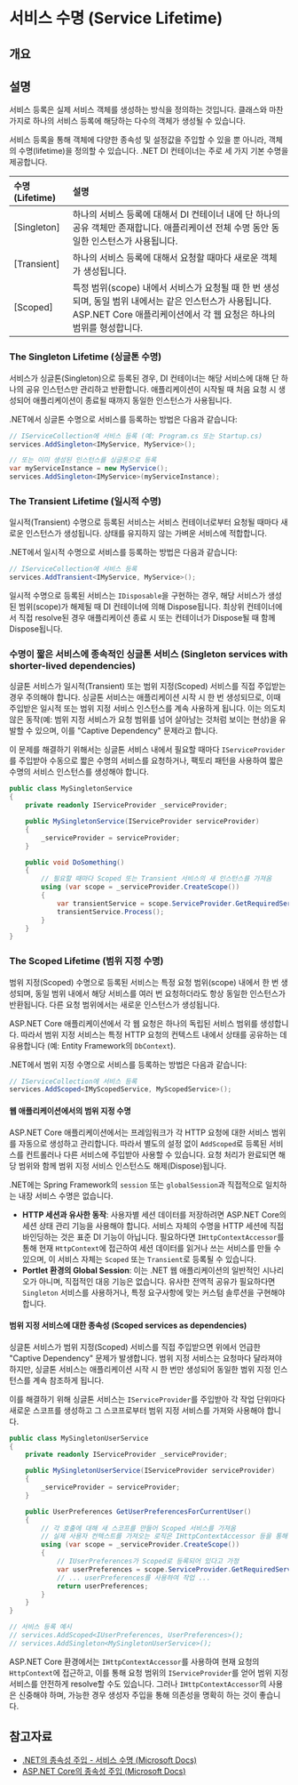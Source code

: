 # 서비스 수명 (Service Lifetime)

## 개요

## 설명

서비스 등록은 실제 서비스 객체를 생성하는 방식을 정의하는 것입니다. 클래스와 마찬가지로 하나의 서비스 등록에 해당하는 다수의 객체가 생성될 수 있습니다.

서비스 등록을 통해 객체에 다양한 종속성 및 설정값을 주입할 수 있을 뿐 아니라, 객체의 수명(lifetime)을 정의할 수 있습니다. .NET DI 컨테이너는 주로 세 가지 기본 수명을 제공합니다.

| 수명 (Lifetime)                       | 설명                                                                                                                                                                                             |
| :-------------------------------------- | :----------------------------------------------------------------------------------------------------------------------------------------------------------------------------------------------- |
| [Singleton]    | 하나의 서비스 등록에 대해서 DI 컨테이너 내에 단 하나의 공유 객체만 존재합니다. 애플리케이션 전체 수명 동안 동일한 인스턴스가 사용됩니다.                                                                               |
| [Transient]    | 하나의 서비스 등록에 대해서 요청할 때마다 새로운 객체가 생성됩니다.                                                                                                                                      |
| [Scoped]          | 특정 범위(scope) 내에서 서비스가 요청될 때 한 번 생성되며, 동일 범위 내에서는 같은 인스턴스가 사용됩니다. ASP.NET Core 애플리케이션에서 각 웹 요청은 하나의 범위를 형성합니다.                                                              |

### The Singleton Lifetime (싱글톤 수명)

서비스가 싱글톤(Singleton)으로 등록된 경우, DI 컨테이너는 해당 서비스에 대해 단 하나의 공유 인스턴스만 관리하고 반환합니다. 애플리케이션이 시작될 때 처음 요청 시 생성되어 애플리케이션이 종료될 때까지 동일한 인스턴스가 사용됩니다.

.NET에서 싱글톤 수명으로 서비스를 등록하는 방법은 다음과 같습니다:

```csharp
// IServiceCollection에 서비스 등록 (예: Program.cs 또는 Startup.cs)
services.AddSingleton<IMyService, MyService>();

// 또는 이미 생성된 인스턴스를 싱글톤으로 등록
var myServiceInstance = new MyService();
services.AddSingleton<IMyService>(myServiceInstance);
```

### The Transient Lifetime (일시적 수명)

일시적(Transient) 수명으로 등록된 서비스는 서비스 컨테이너로부터 요청될 때마다 새로운 인스턴스가 생성됩니다. 상태를 유지하지 않는 가벼운 서비스에 적합합니다.

.NET에서 일시적 수명으로 서비스를 등록하는 방법은 다음과 같습니다:

```csharp
// IServiceCollection에 서비스 등록
services.AddTransient<IMyService, MyService>();
```

일시적 수명으로 등록된 서비스는 `IDisposable`을 구현하는 경우, 해당 서비스가 생성된 범위(scope)가 해제될 때 DI 컨테이너에 의해 Dispose됩니다. 최상위 컨테이너에서 직접 resolve된 경우 애플리케이션 종료 시 또는 컨테이너가 Dispose될 때 함께 Dispose됩니다.

### 수명이 짧은 서비스에 종속적인 싱글톤 서비스 (Singleton services with shorter-lived dependencies)

싱글톤 서비스가 일시적(Transient) 또는 범위 지정(Scoped) 서비스를 직접 주입받는 경우 주의해야 합니다. 싱글톤 서비스는 애플리케이션 시작 시 한 번 생성되므로, 이때 주입받은 일시적 또는 범위 지정 서비스 인스턴스를 계속 사용하게 됩니다. 이는 의도치 않은 동작(예: 범위 지정 서비스가 요청 범위를 넘어 살아남는 것처럼 보이는 현상)을 유발할 수 있으며, 이를 "Captive Dependency" 문제라고 합니다.

이 문제를 해결하기 위해서는 싱글톤 서비스 내에서 필요할 때마다 `IServiceProvider`를 주입받아 수동으로 짧은 수명의 서비스를 요청하거나, 팩토리 패턴을 사용하여 짧은 수명의 서비스 인스턴스를 생성해야 합니다.

```csharp
public class MySingletonService
{
    private readonly IServiceProvider _serviceProvider;

    public MySingletonService(IServiceProvider serviceProvider)
    {
        _serviceProvider = serviceProvider;
    }

    public void DoSomething()
    {
        // 필요할 때마다 Scoped 또는 Transient 서비스의 새 인스턴스를 가져옴
        using (var scope = _serviceProvider.CreateScope())
        {
            var transientService = scope.ServiceProvider.GetRequiredService<IMyTransientService>();
            transientService.Process();
        }
    }
}
```

### The Scoped Lifetime (범위 지정 수명)

범위 지정(Scoped) 수명으로 등록된 서비스는 특정 요청 범위(scope) 내에서 한 번 생성되며, 동일 범위 내에서 해당 서비스를 여러 번 요청하더라도 항상 동일한 인스턴스가 반환됩니다. 다른 요청 범위에서는 새로운 인스턴스가 생성됩니다.

ASP.NET Core 애플리케이션에서 각 웹 요청은 하나의 독립된 서비스 범위를 생성합니다. 따라서 범위 지정 서비스는 특정 HTTP 요청의 컨텍스트 내에서 상태를 공유하는 데 유용합니다 (예: Entity Framework의 `DbContext`).

.NET에서 범위 지정 수명으로 서비스를 등록하는 방법은 다음과 같습니다:

```csharp
// IServiceCollection에 서비스 등록
services.AddScoped<IMyScopedService, MyScopedService>();
```

#### 웹 애플리케이션에서의 범위 지정 수명

ASP.NET Core 애플리케이션에서는 프레임워크가 각 HTTP 요청에 대한 서비스 범위를 자동으로 생성하고 관리합니다. 따라서 별도의 설정 없이 `AddScoped`로 등록된 서비스를 컨트롤러나 다른 서비스에 주입받아 사용할 수 있습니다. 요청 처리가 완료되면 해당 범위와 함께 범위 지정 서비스 인스턴스도 해제(Dispose)됩니다.

.NET에는 Spring Framework의 `session` 또는 `globalSession`과 직접적으로 일치하는 내장 서비스 수명은 없습니다.

* **HTTP 세션과 유사한 동작**: 사용자별 세션 데이터를 저장하려면 ASP.NET Core의 세션 상태 관리 기능을 사용해야 합니다. 서비스 자체의 수명을 HTTP 세션에 직접 바인딩하는 것은 표준 DI 기능이 아닙니다. 필요하다면 `IHttpContextAccessor`를 통해 현재 `HttpContext`에 접근하여 세션 데이터를 읽거나 쓰는 서비스를 만들 수 있으며, 이 서비스 자체는 `Scoped` 또는 `Transient`로 등록될 수 있습니다.
* **Portlet 환경의 Global Session**: 이는 .NET 웹 애플리케이션의 일반적인 시나리오가 아니며, 직접적인 대응 기능은 없습니다. 유사한 전역적 공유가 필요하다면 `Singleton` 서비스를 사용하거나, 특정 요구사항에 맞는 커스텀 솔루션을 구현해야 합니다.

#### 범위 지정 서비스에 대한 종속성 (Scoped services as dependencies)

싱글톤 서비스가 범위 지정(Scoped) 서비스를 직접 주입받으면 위에서 언급한 "Captive Dependency" 문제가 발생합니다. 범위 지정 서비스는 요청마다 달라져야 하지만, 싱글톤 서비스는 애플리케이션 시작 시 한 번만 생성되어 동일한 범위 지정 인스턴스를 계속 참조하게 됩니다.

이를 해결하기 위해 싱글톤 서비스는 `IServiceProvider`를 주입받아 각 작업 단위마다 새로운 스코프를 생성하고 그 스코프로부터 범위 지정 서비스를 가져와 사용해야 합니다.

```csharp
public class MySingletonUserService
{
    private readonly IServiceProvider _serviceProvider;

    public MySingletonUserService(IServiceProvider serviceProvider)
    {
        _serviceProvider = serviceProvider;
    }

    public UserPreferences GetUserPreferencesForCurrentUser()
    {
        // 각 호출에 대해 새 스코프를 만들어 Scoped 서비스를 가져옴
        // 실제 사용자 컨텍스트를 가져오는 로직은 IHttpContextAccessor 등을 통해 구현 필요
        using (var scope = _serviceProvider.CreateScope())
        {
            // IUserPreferences가 Scoped로 등록되어 있다고 가정
            var userPreferences = scope.ServiceProvider.GetRequiredService<IUserPreferences>();
            // ... userPreferences를 사용하여 작업 ...
            return userPreferences;
        }
    }
}

// 서비스 등록 예시
// services.AddScoped<IUserPreferences, UserPreferences>();
// services.AddSingleton<MySingletonUserService>();
```

ASP.NET Core 환경에서는 `IHttpContextAccessor`를 사용하여 현재 요청의 `HttpContext`에 접근하고, 이를 통해 요청 범위의 `IServiceProvider`를 얻어 범위 지정 서비스를 안전하게 resolve할 수도 있습니다. 그러나 `IHttpContextAccessor`의 사용은 신중해야 하며, 가능한 경우 생성자 주입을 통해 의존성을 명확히 하는 것이 좋습니다.

## 참고자료

* [.NET의 종속성 주입 - 서비스 수명 (Microsoft Docs)](https://learn.microsoft.com/dotnet/core/extensions/dependency-injection#service-lifetimes)
* [ASP.NET Core의 종속성 주입 (Microsoft Docs)](https://learn.microsoft.com/aspnet/core/fundamentals/dependency-injection)
